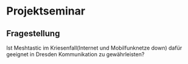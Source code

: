 # Projektseminar

## Fragestellung
Ist Meshtastic im Kriesenfall(Internet und Mobilfunknetze down) dafür geeignet in Dresden Kommunikation zu gewährleisten?
